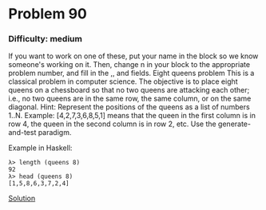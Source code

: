 # Problem 90
### Difficulty: medium
If you want to work on one of these, put your name in the block so we know someone's working on it. Then, change n in your block to the appropriate problem number, and fill in the <Problem description>,<example in Haskell>,<solution in haskell> and <description of implementation> fields. 
Eight queens problem
This is a classical problem in computer science. The objective is to place eight queens on a chessboard so that no two queens are attacking each other; i.e., no two queens are in the same row, the same column, or on the same diagonal.
Hint: Represent the positions of the queens as a list of numbers 1..N. Example: [4,2,7,3,6,8,5,1] means that the queen in the first column is in row 4, the queen in the second column is in row 2, etc. Use the generate-and-test paradigm.

Example in Haskell:

```
λ> length (queens 8)
92
λ> head (queens 8)
[1,5,8,6,3,7,2,4]
```
[Solution](https://wiki.haskell.org/99_questions/Solutions/90)
